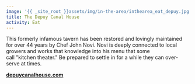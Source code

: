 ```yaml
---
image: '{{ _site_root }}assets/img/in-the-area/inthearea_eat_depuy.jpg'
title: The Depuy Canal House
activity: Eat
---
```

<p>This formerly infamous&nbsp;tavern has been restored&nbsp;and lovingly&nbsp;maintained for over 44 years&nbsp;by Chef John Novi. Novi is deeply connected to local growers and works that knowledge into his menu that some call&nbsp;"kitchen&nbsp;theater." Be prepared to settle in for a while they can over-serve at times.</p><p><a href="http://www.depuycanalhouse.com/" target="_blank" style="font-weight: bold; background-color: initial;">depuycanalhouse.com</a></p>